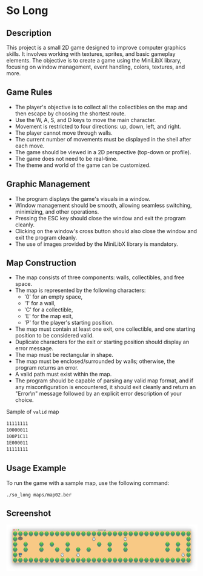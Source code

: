# So Long
<!-- ![](https://github.com/JideOgunlana/42_solong/solong/blob/main/public/gameplay.mp4) -->


<!-- ![map02 preview](./solong/public/gameplay.mp4) -->


## Description

This project is a small 2D game designed to improve computer graphics skills. It involves working with textures, sprites, and basic gameplay elements. The objective is to create a game using the MiniLibX library, focusing on window management, event handling, colors, textures, and more.

## Game Rules

- The player's objective is to collect all the collectibles on the map and then escape by choosing the shortest route.
- Use the W, A, S, and D keys to move the main character.
- Movement is restricted to four directions: up, down, left, and right.
- The player cannot move through walls.
- The current number of movements must be displayed in the shell after each move.
- The game should be viewed in a 2D perspective (top-down or profile).
- The game does not need to be real-time.
- The theme and world of the game can be customized.

## Graphic Management

- The program displays the game's visuals in a window.
- Window management should be smooth, allowing seamless switching, minimizing, and other operations.
- Pressing the ESC key should close the window and exit the program cleanly.
- Clicking on the window's cross button should also close the window and exit the program cleanly.
- The use of images provided by the MiniLibX library is mandatory.

## Map Construction

- The map consists of three components: walls, collectibles, and free space.
- The map is represented by the following characters:
  - '0' for an empty space,
  - '1' for a wall,
  - 'C' for a collectible,
  - 'E' for the map exit,
  - 'P' for the player's starting position.
- The map must contain at least one exit, one collectible, and one starting position to be considered valid.
- Duplicate characters for the exit or starting position should display an error message.
- The map must be rectangular in shape.
- The map must be enclosed/surrounded by walls; otherwise, the program returns an error.
- A valid path must exist within the map.
- The program should be capable of parsing any valid map format, and if any misconfiguration is encountered, it should exit cleanly and return an "Error\n" message followed by an explicit error description of your choice.


Sample of `valid` map
``` bash
11111111
10000011
100P1C11
1E000011
11111111
```

## Usage Example

To run the game with a sample map, use the following command:

```
./so_long maps/map02.ber
```

## Screenshot
![map02 preview](./solong/public/map02.png)


